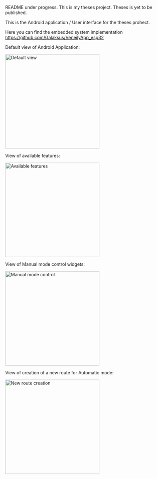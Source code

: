 README under progress.
This is my theses project. Theses is yet to be published.

This is the Android application / User interface for the theses prohect.

Here you can find the embedded system implementation https://github.com/Galaksus/VeneilyApp_esp32

Default view of Android Application:

<img src="https://github.com/user-attachments/assets/dcc276bd-7df4-4a42-9f32-29d8aa732e27" alt="Default view" width="300"/>

View of available features:

<img src="https://github.com/user-attachments/assets/fab1ee81-4edf-4554-9647-fbee8f659f35" alt="Available features" width="300"/>

View of Manual mode control widgets:

<img src="https://github.com/user-attachments/assets/0a371c22-5e0a-46f4-b78f-a553587074d5" alt="Manual mode control" width="300"/>

View of creation of a new route for Automatic mode:

<img src="https://github.com/user-attachments/assets/db112e0d-7873-4267-8c2f-bd1d32843571" alt="New route creation" width="300"/>

